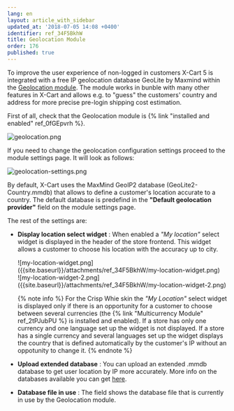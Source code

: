 ```yaml
---
lang: en
layout: article_with_sidebar
updated_at: '2018-07-05 14:08 +0400'
identifier: ref_34F5BkhW
title: Geolocation Module
order: 176
published: true
---
```

To improve the user experience of non-logged in customers X-Cart 5 is integrated with a free IP geolocation database GeoLite by Maxmind within the [Geolocation module](https://market.x-cart.com/addons/geolocation.html). The module works in bunble with many other features in X-Cart and allows e.g. to "guess" the customers' country and address for more precise pre-login shipping cost estimation.

First of all, check that the Geolocation module is {% link "installed and enabled" ref_0fGEpvrh %}. 

 ![geolocation.png]({{site.baseurl}}/attachments/ref_2tPJubPU/geolocation.png)

If you need to change the geolocation configuration settings proceed to the module settings page. It will look as follows:

![geolocation-settings.png]({{site.baseurl}}/attachments/ref_2tPJubPU/geolocation-settings.png)

By default, X-Cart uses the MaxMind GeoIP2 database (GeoLite2-Country.mmdb) that allows to define a customer's location accurate to a country. The default database is predefind in the **"Default geolocation provider"** field on the module settings page.

The rest of the settings are:

* **Display location select widget** : When enabled a _"My location"_ select widget is displayed in the header of the store frontend. This widget allows a customer to choose his location with the accuracy up to city. 
    <div class="ui stackable two column grid">
     <div class="column" markdown="span">![my-location-widget.png]({{site.baseurl}}/attachments/ref_34F5BkhW/my-location-widget.png)</div>
     <div class="column" markdown="span">![my-location-widget-2.png]({{site.baseurl}}/attachments/ref_34F5BkhW/my-location-widget-2.png)</div>
    </div>
    
    {% note info %}
    For the Crisp Whie skin the _"My Location"_ select widget is displayed only if there is an opportunity for a customer to choose between several currencies (the {% link "Multicurrency Module" ref_2tPJubPU %} is installed and enabled). If a store has only one currency and one language set up the widget is not displayed. If a store has a single currency and several languages set up the widget displays the country that is defined automatically by the customer's IP without an oppotunity to change it. 
    {% endnote %}
    
* **Upload extended database** : You can upload an extended .mmdb database to get user location by IP more accurately. More info on the databases available you can get [here](https://www.maxmind.com/en/geoip2-databases?%refID=xcart% "Geolocation Module"). 
* **Database file in use** : The field shows the database file that is currently in use by the Geolocation module.
